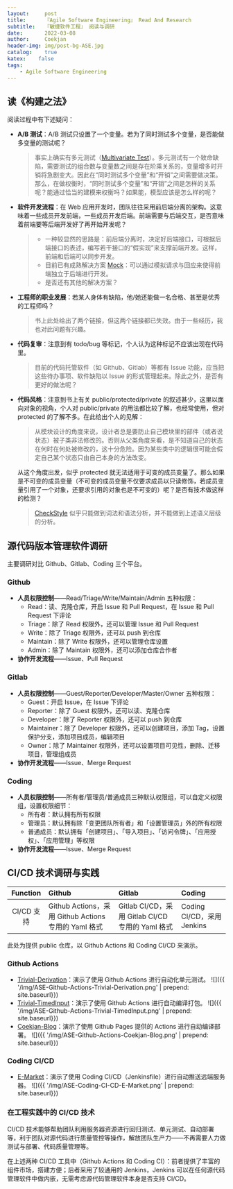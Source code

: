 ```yaml
---	
layout:     post	
title:      『Agile Software Engineering』 Read And Research	
subtitle:   『敏捷软件工程』 阅读与调研    
date:       2022-03-08	   
author:     Coekjan 
header-img: img/post-bg-ASE.jpg	
catalog:    true	
katex:    false    
tags:	
    - Agile Software Engineering  
---
```


## 读《构建之法》

阅读过程中有下述疑问：
* **A/B 测试**：A/B 测试只设置了一个变量。若为了同时测试多个变量，是否能做多变量的测试呢？
  > 事实上确实有多元测试（[Multivariate Test](https://www.optimizely.com/optimization-glossary/multivariate-test-vs-ab-test/)）。多元测试有一个致命缺陷，需要测试的组合数与变量数之间是存在阶乘关系的，变量增多时开销将急剧变大。因此在“同时测试多个变量”和“开销”之间需要做决策。那么，在做权衡时，“同时测试多个变量”和“开销”之间是怎样的关系呢？能通过恰当的建模来权衡吗？如果能，模型应该是怎么样的呢？
* **软件开发流程**：在 Web 应用开发时，团队往往采用前后端分离的架构。这意味着一些成员开发前端，一些成员开发后端。前端需要与后端交互，是否意味着前端要等后端开发好了再开始开发呢？
  > * 一种较显然的思路是：前后端分离时，决定好后端接口，可根据后端接口的表述，编写若干接口的“假实现”来支撑前端开发。这样，前端和后端可以同步开发。
  > * 目前已有成熟解决方案 [Mock](http://mockjs.com/)：可以通过模拟请求与回应来使得前端独立于后端进行开发。
  > * 是否还有其他的解决方案？
* **工程师的职业发展**：若某人身体有缺陷，他/她还能做一名合格、甚至是优秀的工程师吗？
  > 书上此处给出了两个链接，但这两个链接都已失效。由于一些经历，我也对此问题有兴趣。
* **代码复审**：注意到有 todo/bug 等标记，个人认为这种标记不应该出现在代码里。
  > 目前的代码托管软件（如 Github、Gitlab）等都有 Issue 功能，应当把这些待办事项、软件缺陷以 Issue 的形式管理起来。除此之外，是否有更好的做法呢？
* **代码风格**：注意到书上有关 public/protected/private 的叙述甚少，这里以面向对象的视角，个人对 public/private 的用法都比较了解，也经常使用，但对 protected 的了解不多。在此给出个人的见解：
  > 从模块设计的角度来说，设计者总是要防止自己模块里的部件（或者说状态）被子类非法修改的。否则从父类角度来看，是不知道自己的状态在何时在何处被修改的，这十分危险。因为某些类中的逻辑很可能会假定自己某个状态只由自己本身的方法改变。
  
  从这个角度出发，似乎 protected 就无法适用于可变的成员变量了。那么如果是不可变的成员变量（不可变的成员变量不仅要求成员以只读修饰，若成员变量引用了一个对象，还要求引用的对象也是不可变的）呢？是否有技术做这样的检测？
  > [CheckStyle](https://github.com/checkstyle/checkstyle) 似乎只能做到词法和语法分析，并不能做到上述语义层级的分析。

## 源代码版本管理软件调研

主要调研对比 Github、Gitlab、Coding 三个平台。

### Github

* **人员权限控制**——Read/Triage/Write/Maintain/Admin 五种权限：
  * Read：读、克隆仓库，开启 Issue 和 Pull Request，在 Issue 和 Pull Request 下评论
  * Triage：除了 Read 权限外，还可以管理 Issue 和 Pull Request
  * Write：除了 Triage 权限外，还可以 push 到仓库
  * Maintain：除了 Write 权限外，还可以管理仓库设置
  * Admin：除了 Maintain 权限外，还可以添加仓库合作者
* **协作开发流程**——Issue、Pull Request

### Gitlab

* **人员权限控制**——Guest/Reporter/Developer/Master/Owner 五种权限：
  * Guest：开启 Issue，在 Issue 下评论
  * Reporter：除了 Guest 权限外，还可以读、克隆仓库
  * Developer：除了 Reporter 权限外，还可以 push 到仓库
  * Maintainer：除了 Developer 权限外，还可以创建项目，添加 Tag，设置保护分支，添加项目成员，编辑项目
  * Owner：除了 Maintainer 权限外，还可以设置项目可见性，删除、迁移项目，管理组成员
* **协作开发流程**——Issue、Merge Request

### Coding

* **人员权限控制**——所有者/管理员/普通成员三种默认权限组，可以自定义权限组，设置权限细节：
  * 所有者：默认拥有所有权限
  * 管理员：默认拥有除「变更团队所有者」和「设置管理员」外的所有权限
  * 普通成员：默认拥有「创建项目」、「导入项目」、「访问令牌」、「应用授权」、「应用管理」等权限
* **协作开发流程**——Issue、Merge Request

## CI/CD 技术调研与实践

Function | Github | Gitlab | Coding
:-------:|:-------|:-------|:------
CI/CD 支持 | Github Actions，采用 Github Actions 专用的 Yaml 格式 | Gitlab CI/CD，采用 Gitlab CI/CD 专用的 Yaml 格式 | Coding CI/CD，采用 Jenkins

此处为提供 public 仓库，以 Github Actions 和 Coding CI/CD 来演示。

### Github Actions

* [Trivial-Derivation](https://github.com/Coekjan/Trivial-Derivation)：演示了使用 Github Actions 进行自动化单元测试。
  ![]({{ '/img/ASE-Github-Actions-Trivial-Derivation.png' | prepend: site.baseurl}})
* [Trivial-TimedInput](https://github.com/Coekjan/Trivial-TimedInput)：演示了使用 Github Actions 进行自动编译打包。
  ![]({{ '/img/ASE-Github-Actions-Trivial-TimedInput.png' | prepend: site.baseurl}})
* [Coekjan-Blog](https://github.com/Coekjan/coekjan.github.io)：演示了使用 Github Pages 提供的 Actions 进行自动编译部署。
  ![]({{ '/img/ASE-Github-Actions-Coekjan-Blog.png' | prepend: site.baseurl}})

### Coding CI/CD

* [E-Market](https://coekjan.coding.net/public/database-project-e-market/e-market/git/files)：演示了使用 Coding CI/CD（Jenkinsfile）进行自动推送远端服务器。
  ![]({{ '/img/ASE-Coding-CI-CD-E-Market.png' | prepend: site.baseurl}})

### 在工程实践中的 CI/CD 技术

CI/CD 技术能够帮助团队利用服务器资源进行回归测试、单元测试、自动部署等，利于团队对源代码进行质量管控等操作，解放团队生产力——不再需要人力做测试与部署、代码质量管理等。

在上述两种 CI/CD 工具中（Github Actions 和 Coding CI）：前者提供了丰富的组件市场，搭建方便；后者采用了较通用的 Jenkins，Jenkins 可以在任何源代码管理软件中做内嵌，无需考虑源代码管理软件本身是否支持 CI/CD。
